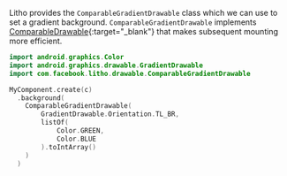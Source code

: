 Litho provides the `ComparableGradientDrawable` class which we can use to set a gradient background.
`ComparableGradientDrawable` implements [ComparableDrawable](/javadoc/com/facebook/litho/drawable/ComparableDrawable.html){:target="\_blank"} that makes subsequent mounting more efficient.

```kotlin
import android.graphics.Color
import android.graphics.drawable.GradientDrawable
import com.facebook.litho.drawable.ComparableGradientDrawable

MyComponent.create(c)
  .background(
    ComparableGradientDrawable(
        GradientDrawable.Orientation.TL_BR,
        listOf(
            Color.GREEN,
            Color.BLUE
        ).toIntArray()
    )
  )
```
